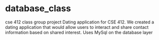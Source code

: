 # database_class
cse 412 class group project 
Dating application for CSE 412.
We created a dating application that would allow users to interact and share contact information based on shared interest. 
Uses MySql on the database layer
